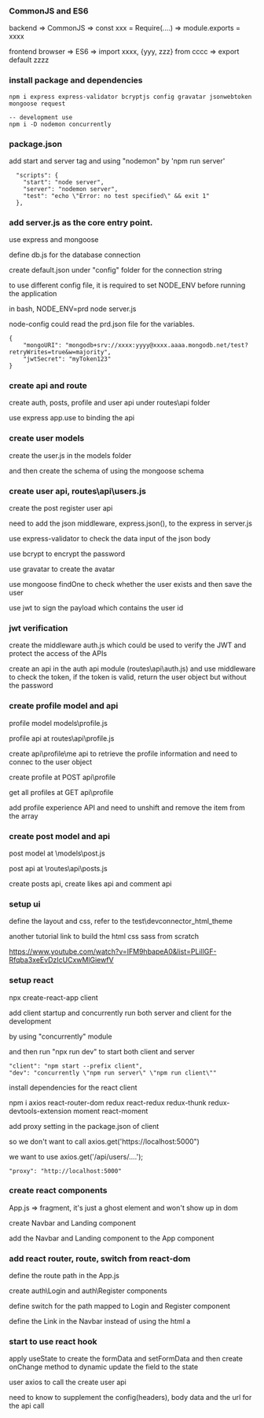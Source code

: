 ### CommonJS and ES6

backend => CommonJS => const xxx = Require(....) => module.exports = xxxx

frontend browser => ES6 => import xxxx, {yyy, zzz} from cccc => export default zzzz

### install package and dependencies
```
npm i express express-validator bcryptjs config gravatar jsonwebtoken mongoose request

-- development use
npm i -D nodemon concurrently 
```

### package.json

add start and server tag and using "nodemon" by 'npm run server'

```
  "scripts": {
    "start": "node server",
    "server": "nodemon server",
    "test": "echo \"Error: no test specified\" && exit 1"
  },
```

### add server.js as the core entry point.

use express and mongoose

define db.js for the database connection

create default.json under "config" folder for the connection string

to use different config file, it is required to set NODE_ENV before running the application

in bash, NODE_ENV=prd node server.js

node-config could read the prd.json file for the variables.

```
{
    "mongoURI": "mongodb+srv://xxxx:yyyy@xxxx.aaaa.mongodb.net/test?retryWrites=true&w=majority",
    "jwtSecret": "myToken123"
}
```

### create api and route

create auth, posts, profile and user api under routes\api folder

use express app.use to binding the api

### create user models

create the user.js in the models folder

and then create the schema of using the mongoose schema

### create user api, routes\api\users.js

create the post register user api 

need to add the json middleware, express.json(), to the express in server.js

use express-validator to check the data input of the json body

use bcrypt to encrypt the password

use gravatar to create the avatar

use mongoose findOne to check whether the user exists and then save the user

use jwt to sign the payload which contains the user id

### jwt verification

create the middleware auth.js which could be used to verify the JWT and protect the access of the APIs

create an api in the auth api module (routes\api\auth.js) and use middleware to check the token, if the token is valid, return the user object but without the password

### create profile model and api

profile model models\profile.js

profile api at routes\api\profile.js

create api\profile\me api to retrieve the profile information and need to connec to the user object

create profile at POST api\profile

get all profiles at GET api\profile

add profile experience API and need to unshift and remove the item from the array

### create post model and api

post model at \models\post.js

post api at \routes\api\posts.js

create posts api, create likes api and comment api

### setup ui

define the layout and css, refer to the test\devconnector_html_theme

another tutorial link to build the html css sass from scratch

https://www.youtube.com/watch?v=IFM9hbapeA0&list=PLillGF-Rfqba3xeEvDzIcUCxwMlGiewfV

### setup react

npx create-react-app client

add client startup and concurrently run both server and client for the development

by using "concurrently" module

and then run "npx run dev" to start both client and server

```
"client": "npm start --prefix client",
"dev": "concurrently \"npm run server\" \"npm run client\""
```

install dependencies for the react client

npm i axios react-router-dom redux react-redux redux-thunk redux-devtools-extension moment react-moment

add proxy setting in the package.json of client

so we don't want to call axios.get('https://localhost:5000")

we want to use axios.get('/api/users/....');

```
"proxy": "http://localhost:5000"
```

### create react components

App.js => fragment, it's just a ghost element and won't show up in dom

create Navbar and Landing component

add the Navbar and Landing component to the App component


### add react router, route, switch from react-dom 

define the route path in the App.js

create auth\Login and auth\Register components

define switch for the path mapped to Login and Register component

define the Link in the Navbar instead of using the html a

### start to use react hook

apply useState to create the formData and setFormData and then create onChange method to dynamic update the field to the state

user axios to call the create user api

need to know to supplement the config(headers), body data and the url for the api call






